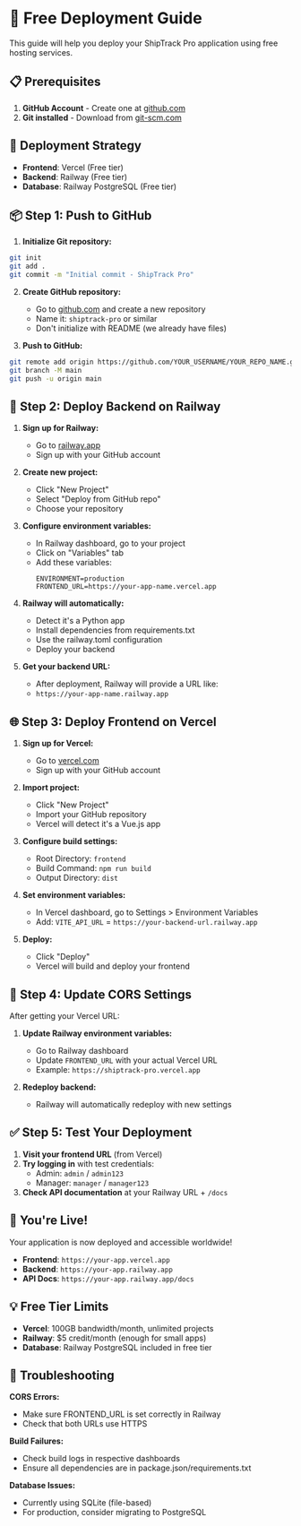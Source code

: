 # 🚀 Free Deployment Guide

This guide will help you deploy your ShipTrack Pro application using free hosting services.

## 📋 Prerequisites

1. **GitHub Account** - Create one at [github.com](https://github.com)
2. **Git installed** - Download from [git-scm.com](https://git-scm.com)

## 🎯 Deployment Strategy

- **Frontend**: Vercel (Free tier)
- **Backend**: Railway (Free tier)
- **Database**: Railway PostgreSQL (Free tier)

## 📦 Step 1: Push to GitHub

1. **Initialize Git repository:**
```bash
git init
git add .
git commit -m "Initial commit - ShipTrack Pro"
```

2. **Create GitHub repository:**
   - Go to [github.com](https://github.com) and create a new repository
   - Name it: `shiptrack-pro` or similar
   - Don't initialize with README (we already have files)

3. **Push to GitHub:**
```bash
git remote add origin https://github.com/YOUR_USERNAME/YOUR_REPO_NAME.git
git branch -M main
git push -u origin main
```

## 🚂 Step 2: Deploy Backend on Railway

1. **Sign up for Railway:**
   - Go to [railway.app](https://railway.app)
   - Sign up with your GitHub account

2. **Create new project:**
   - Click "New Project"
   - Select "Deploy from GitHub repo"
   - Choose your repository

3. **Configure environment variables:**
   - In Railway dashboard, go to your project
   - Click on "Variables" tab
   - Add these variables:
     ```
     ENVIRONMENT=production
     FRONTEND_URL=https://your-app-name.vercel.app
     ```

4. **Railway will automatically:**
   - Detect it's a Python app
   - Install dependencies from requirements.txt
   - Use the railway.toml configuration
   - Deploy your backend

5. **Get your backend URL:**
   - After deployment, Railway will provide a URL like:
   - `https://your-app-name.railway.app`

## 🌐 Step 3: Deploy Frontend on Vercel

1. **Sign up for Vercel:**
   - Go to [vercel.com](https://vercel.com)
   - Sign up with your GitHub account

2. **Import project:**
   - Click "New Project"
   - Import your GitHub repository
   - Vercel will detect it's a Vue.js app

3. **Configure build settings:**
   - Root Directory: `frontend`
   - Build Command: `npm run build`
   - Output Directory: `dist`

4. **Set environment variables:**
   - In Vercel dashboard, go to Settings > Environment Variables
   - Add: `VITE_API_URL` = `https://your-backend-url.railway.app`

5. **Deploy:**
   - Click "Deploy"
   - Vercel will build and deploy your frontend

## 🔄 Step 4: Update CORS Settings

After getting your Vercel URL:

1. **Update Railway environment variables:**
   - Go to Railway dashboard
   - Update `FRONTEND_URL` with your actual Vercel URL
   - Example: `https://shiptrack-pro.vercel.app`

2. **Redeploy backend:**
   - Railway will automatically redeploy with new settings

## ✅ Step 5: Test Your Deployment

1. **Visit your frontend URL** (from Vercel)
2. **Try logging in** with test credentials:
   - Admin: `admin` / `admin123`
   - Manager: `manager` / `manager123`
3. **Check API documentation** at your Railway URL + `/docs`

## 🎉 You're Live!

Your application is now deployed and accessible worldwide!

- **Frontend**: `https://your-app.vercel.app`
- **Backend**: `https://your-app.railway.app`
- **API Docs**: `https://your-app.railway.app/docs`

## 💡 Free Tier Limits

- **Vercel**: 100GB bandwidth/month, unlimited projects
- **Railway**: $5 credit/month (enough for small apps)
- **Database**: Railway PostgreSQL included in free tier

## 🔧 Troubleshooting

**CORS Errors:**
- Make sure FRONTEND_URL is set correctly in Railway
- Check that both URLs use HTTPS

**Build Failures:**
- Check build logs in respective dashboards
- Ensure all dependencies are in package.json/requirements.txt

**Database Issues:**
- Currently using SQLite (file-based)
- For production, consider migrating to PostgreSQL

